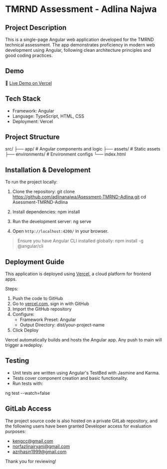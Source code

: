 # TMRND Assessment - Adlina Najwa

## Project Description

This is a single-page Angular web application developed for the TMRND technical assessment. The app demonstrates proficiency in modern web development using Angular, following clean architecture principles and good coding practices.

## Demo

🔗 [Live Demo on Vercel](https://asessment-tmrnd-adlina.vercel.app/login)

## Tech Stack

- Framework: Angular
- Language: TypeScript, HTML, CSS
- Deployment: Vercel

## Project Structure

src/
├── app/ # Angular components and logic
├── assets/ # Static assets
├── environments/ # Environment configs
└── index.html


## Installation & Development

To run the project locally:

1. Clone the repository:
git clone https://github.com/adlinanajwa/Asessment-TMRND-Adlina.git
cd Asessment-TMRND-Adlina


2. Install dependencies:
npm install



3. Run the development server:
ng serve


4. Open `http://localhost:4200/` in your browser.

> Ensure you have Angular CLI installed globally:
npm install -g @angular/cli


## Deployment Guide

This application is deployed using [Vercel](https://vercel.com), a cloud platform for frontend apps.

 Steps:
1. Push the code to GitHub
2. Go to [vercel.com](https://vercel.com), sign in with GitHub
3. Import the GitHub repository
4. Configure:
   - Framework Preset: Angular
   - Output Directory: dist/your-project-name
5. Click Deploy

Vercel automatically builds and hosts the Angular app. Any push to main will trigger a redeploy.

## Testing

- Unit tests are written using Angular's TestBed with Jasmine and Karma.
- Tests cover component creation and basic functionality.
- Run tests with:

ng test --watch=false

## GitLab Access

The project source code is also hosted on a private GitLab repository, and the following users have been granted Developer access for evaluation purposes:

- kengcc@gmail.com
- norfazlinairyani@gmail.com
- azrihasin1999@gmail.com

Thank you for reviewing!
